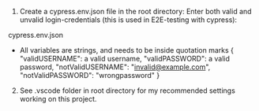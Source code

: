 1.  Create a cypress.env.json file in the root directory: Enter both valid and unvalid login-credentials (this is used in E2E-testing with cypress):

cypress.env.json

- All variables are strings, and needs to be inside quotation marks
  {
  "validUSERNAME": a valid username,
  "validPASSWORD": a valid password,
  "notValidUSERNAME": "invalid@example.com",
  "notValidPASSWORD": "wrongpassword"
  }

2.  See .vscode folder in root directory for my recommended settings working on this project.
